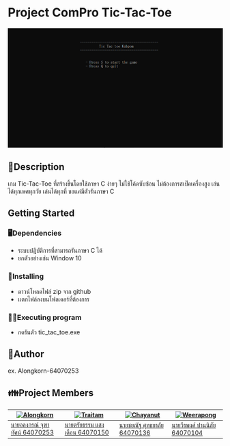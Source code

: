 # Project ComPro Tic-Tac-Toe

![](header.png)

## 📝Description

เกม Tic-Tac-Toe ที่สร้างขึ้นโดยใช้ภาษา C ง่ายๆ ไม่ใช้โค้ดซับซ้อน ไม่ต้องการสเป๊คเครื่องสูง เล่นได้ทุกเพศทุกวัย เล่นได้ทุกที่ ขอเเค่มีตัวรันภาษา C

## Getting Started

### 🖥️Dependencies

* ระบบปฎิบัติการที่สามารถรันภาษา C ได้
* ยกตัวอย่างเช่น Window 10

### 📁Installing

* ดาวน์โหลดไฟล์ zip จาก github
* เเตกไฟล์ลงบนโฟลเดอร์ที่ต้องการ

### 👨‍💻Executing program

* กดรันตัว tic_tac_toe.exe

## 👨Author

ex. Alongkorn-64070253

## 👪Project Members

[![Alongkorn](https://avatars.githubusercontent.com/u/88420514?s=400&u=c3162e47a7201015e3eb9a40faa72b9f42212939&v=4)](https://github.com/Alongkorn-64070253) | [![Traitam](https://avatars.githubusercontent.com/u/88415632?v=4)](https://github.com/it64070150) | [![Chayanut](https://avatars.githubusercontent.com/u/89625646?v=4)](https://github.com/Chayanut45) | [![Weerapong](https://avatars.githubusercontent.com/u/88418746?v=4)](https://github.com/Weerapong-Pannisai-64070104)
---|---|--- | ---
[นายอลงกรณ์ จุฑาทัศน์ 64070253](https://github.com/Alongkorn-64070253) |[นายตรัยธรรม แสงเดือน 64070150](https://github.com/it64070150) |[นายชยณัฐ ศุทธยาลัย 64070136](https://github.com/Chayanut45) |[นายวีรพงศ์ ปานนิสัย 64070104](https://github.com/Weerapong-Pannisai-64070104)
